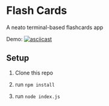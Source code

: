 # Flash Cards

A neato terminal-based flashcards app

Demo:
[![asciicast](https://asciinema.org/a/SN3GDvdwXK9voNUpA6Bdds2rw.svg)](https://asciinema.org/a/SN3GDvdwXK9voNUpA6Bdds2rw)

## Setup

1. Clone this repo

1. run `npm install`

1. run `node index.js`
